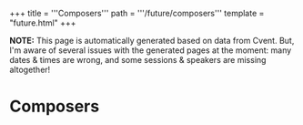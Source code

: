 +++
title = '''Composers'''
path = '''/future/composers'''
template = "future.html"
+++

<p class="todo">
<strong>NOTE:</strong> This page is automatically generated based on data from Cvent.
But, I'm aware of several issues with the generated pages at the moment:
many dates & times are wrong, and some sessions & speakers are missing altogether!
</p>


<h1>Composers</h1>
<ul>

</ul>

